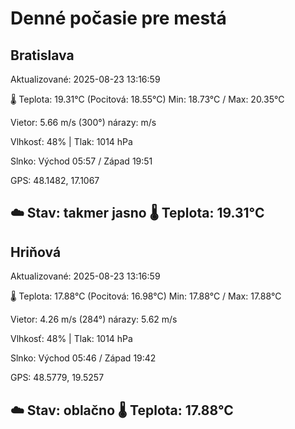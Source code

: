 ﻿# Denné počasie pre mestá

## Bratislava
Aktualizované: 2025-08-23 13:16:59

🌡️ Teplota: 19.31°C 
(Pocitová: 18.55°C)
Min: 18.73°C / Max: 20.35°C

Vietor: 5.66 m/s    (300°) 
nárazy:  m/s

Vlhkosť: 48% | Tlak: 1014 hPa

Slnko: Východ 05:57 / Západ 19:51

GPS: 48.1482, 17.1067

☁️ Stav: takmer jasno        🌡️ Teplota: 19.31°C
---

## Hriňová
Aktualizované: 2025-08-23 13:16:59

🌡️ Teplota: 17.88°C 
(Pocitová: 16.98°C)
Min: 17.88°C / Max: 17.88°C

Vietor: 4.26 m/s (284°)
nárazy: 5.62 m/s

Vlhkosť: 48% | Tlak: 1014 hPa

Slnko: Východ 05:46 / Západ 19:42

GPS: 48.5779, 19.5257

☁️ Stav: oblačno        🌡️ Teplota: 17.88°C
---
